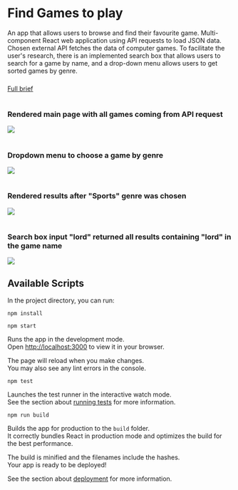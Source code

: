 # Find Games to play

An app that allows users to browse and find their favourite game. Multi-component React web application using API requests to load JSON data. Chosen external API fetches the data of computer games. To facilitate the user's research, there is an implemented search box that allows users to search for a game by name, and a drop-down menu allows users to get sorted games by genre.

### <a href="https://github.com/codeclan/g28_classnotes/blob/main/week_07/day_4/weekend_homework/weekend_homework.md">
Full brief</a>
#

### Rendered main page with all games coming from API request
![](screenshots/1.png)
#
### Dropdown menu to choose a game by genre
![](screenshots/2.png)
#
### Rendered results after "Sports" genre was chosen
![](screenshots/3.png)
#
### Search box input "lord" returned all results containing "lord" in the game name
![](screenshots/4.png)


## Available Scripts

In the project directory, you can run:

```
npm install

npm start
```

Runs the app in the development mode.\
Open [http://localhost:3000](http://localhost:3000) to view it in your browser.

The page will reload when you make changes.\
You may also see any lint errors in the console.

```
npm test
```

Launches the test runner in the interactive watch mode.\
See the section about [running tests](https://facebook.github.io/create-react-app/docs/running-tests) for more information.

```
npm run build
```

Builds the app for production to the `build` folder.\
It correctly bundles React in production mode and optimizes the build for the best performance.

The build is minified and the filenames include the hashes.\
Your app is ready to be deployed!

See the section about [deployment](https://facebook.github.io/create-react-app/docs/deployment) for more information.